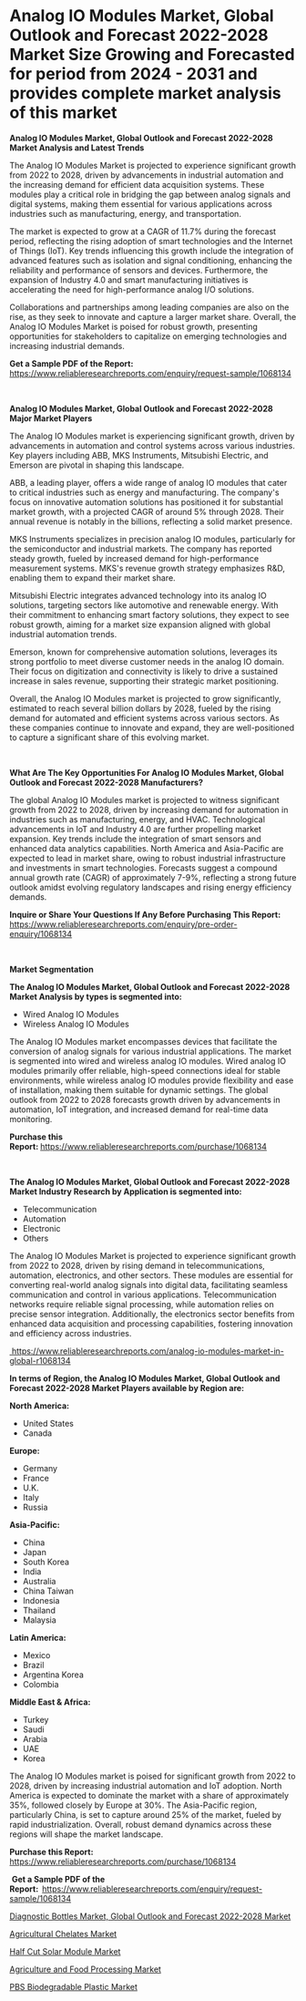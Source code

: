 <p><h1>Analog IO Modules Market, Global Outlook and Forecast 2022-2028 Market Size Growing and Forecasted for period from 2024 - 2031 and provides complete market analysis of this market</h1></p><p><strong>Analog IO Modules Market, Global Outlook and Forecast 2022-2028 Market Analysis and Latest Trends</strong></p>
<p><p>The Analog IO Modules Market is projected to experience significant growth from 2022 to 2028, driven by advancements in industrial automation and the increasing demand for efficient data acquisition systems. These modules play a critical role in bridging the gap between analog signals and digital systems, making them essential for various applications across industries such as manufacturing, energy, and transportation.</p><p>The market is expected to grow at a CAGR of 11.7% during the forecast period, reflecting the rising adoption of smart technologies and the Internet of Things (IoT). Key trends influencing this growth include the integration of advanced features such as isolation and signal conditioning, enhancing the reliability and performance of sensors and devices. Furthermore, the expansion of Industry 4.0 and smart manufacturing initiatives is accelerating the need for high-performance analog I/O solutions.</p><p>Collaborations and partnerships among leading companies are also on the rise, as they seek to innovate and capture a larger market share. Overall, the Analog IO Modules Market is poised for robust growth, presenting opportunities for stakeholders to capitalize on emerging technologies and increasing industrial demands.</p></p>
<p><strong>Get a Sample PDF of the Report:&nbsp;</strong> <a href="https://www.reliableresearchreports.com/enquiry/request-sample/1068134">https://www.reliableresearchreports.com/enquiry/request-sample/1068134</a></p>
<p>&nbsp;</p>
<p><strong>Analog IO Modules Market, Global Outlook and Forecast 2022-2028 Major Market Players</strong></p>
<p><p>The Analog IO Modules market is experiencing significant growth, driven by advancements in automation and control systems across various industries. Key players including ABB, MKS Instruments, Mitsubishi Electric, and Emerson are pivotal in shaping this landscape.</p><p>ABB, a leading player, offers a wide range of analog IO modules that cater to critical industries such as energy and manufacturing. The company's focus on innovative automation solutions has positioned it for substantial market growth, with a projected CAGR of around 5% through 2028. Their annual revenue is notably in the billions, reflecting a solid market presence.</p><p>MKS Instruments specializes in precision analog IO modules, particularly for the semiconductor and industrial markets. The company has reported steady growth, fueled by increased demand for high-performance measurement systems. MKS's revenue growth strategy emphasizes R&D, enabling them to expand their market share.</p><p>Mitsubishi Electric integrates advanced technology into its analog IO solutions, targeting sectors like automotive and renewable energy. With their commitment to enhancing smart factory solutions, they expect to see robust growth, aiming for a market size expansion aligned with global industrial automation trends.</p><p>Emerson, known for comprehensive automation solutions, leverages its strong portfolio to meet diverse customer needs in the analog IO domain. Their focus on digitization and connectivity is likely to drive a sustained increase in sales revenue, supporting their strategic market positioning.</p><p>Overall, the Analog IO Modules market is projected to grow significantly, estimated to reach several billion dollars by 2028, fueled by the rising demand for automated and efficient systems across various sectors. As these companies continue to innovate and expand, they are well-positioned to capture a significant share of this evolving market.</p></p>
<p>&nbsp;</p>
<p><strong>What Are The Key Opportunities For Analog IO Modules Market, Global Outlook and Forecast 2022-2028 Manufacturers?</strong></p>
<p><p>The global Analog IO Modules market is projected to witness significant growth from 2022 to 2028, driven by increasing demand for automation in industries such as manufacturing, energy, and HVAC. Technological advancements in IoT and Industry 4.0 are further propelling market expansion. Key trends include the integration of smart sensors and enhanced data analytics capabilities. North America and Asia-Pacific are expected to lead in market share, owing to robust industrial infrastructure and investments in smart technologies. Forecasts suggest a compound annual growth rate (CAGR) of approximately 7-9%, reflecting a strong future outlook amidst evolving regulatory landscapes and rising energy efficiency demands.</p></p>
<p><strong>Inquire or Share Your Questions If Any Before Purchasing This Report:</strong> <a href="https://www.reliableresearchreports.com/enquiry/pre-order-enquiry/1068134">https://www.reliableresearchreports.com/enquiry/pre-order-enquiry/1068134</a></p>
<p>&nbsp;</p>
<p><strong>Market Segmentation</strong></p>
<p><strong>The Analog IO Modules Market, Global Outlook and Forecast 2022-2028 Market Analysis by types is segmented into:</strong></p>
<p><ul><li>Wired Analog IO Modules</li><li>Wireless Analog IO Modules</li></ul></p>
<p><p>The Analog IO Modules market encompasses devices that facilitate the conversion of analog signals for various industrial applications. The market is segmented into wired and wireless analog IO modules. Wired analog IO modules primarily offer reliable, high-speed connections ideal for stable environments, while wireless analog IO modules provide flexibility and ease of installation, making them suitable for dynamic settings. The global outlook from 2022 to 2028 forecasts growth driven by advancements in automation, IoT integration, and increased demand for real-time data monitoring.</p></p>
<p><strong>Purchase this Report:&nbsp;</strong><a href="https://www.reliableresearchreports.com/purchase/1068134">https://www.reliableresearchreports.com/purchase/1068134</a></p>
<p>&nbsp;</p>
<p><strong>The Analog IO Modules Market, Global Outlook and Forecast 2022-2028 Market Industry Research by Application is segmented into:</strong></p>
<p><ul><li>Telecommunication</li><li>Automation</li><li>Electronic</li><li>Others</li></ul></p>
<p><p>The Analog IO Modules Market is projected to experience significant growth from 2022 to 2028, driven by rising demand in telecommunications, automation, electronics, and other sectors. These modules are essential for converting real-world analog signals into digital data, facilitating seamless communication and control in various applications. Telecommunication networks require reliable signal processing, while automation relies on precise sensor integration. Additionally, the electronics sector benefits from enhanced data acquisition and processing capabilities, fostering innovation and efficiency across industries.</p></p>
<p><a href="https://www.reliableresearchreports.com/analog-io-modules-market-in-global-r1068134">&nbsp;https://www.reliableresearchreports.com/analog-io-modules-market-in-global-r1068134</a></p>
<p><strong>In terms of Region, the Analog IO Modules Market, Global Outlook and Forecast 2022-2028 Market Players available by Region are:</strong></p>
<p>
    <p> <strong> North America: </strong>
        <ul>
            <li>United States</li>
            <li>Canada</li>
        </ul>
        </p> 
    <p> <strong> Europe: </strong>
        <ul>
            <li>Germany</li>
            <li>France</li>
            <li>U.K.</li>
            <li>Italy</li>
            <li>Russia</li>
        </ul>
        </p> 
    <p> <strong> Asia-Pacific: </strong>
        <ul>
            <li>China</li>
            <li>Japan</li>
            <li>South Korea</li>
            <li>India</li>
            <li>Australia</li>
            <li>China Taiwan</li>
            <li>Indonesia</li>
            <li>Thailand</li>
            <li>Malaysia</li>
        </ul>
        </p> 
    <p> <strong> Latin America: </strong>
        <ul>
            <li>Mexico</li>
            <li>Brazil</li>
            <li>Argentina Korea</li>
            <li>Colombia</li>
        </ul>
        </p> 
    <p> <strong> Middle East & Africa: </strong>
        <ul>
            <li>Turkey</li>
            <li>Saudi</li>
            <li>Arabia</li>
            <li>UAE</li>
            <li>Korea</li>
        </ul>
    </p>
    </p>
<p><p>The Analog IO Modules market is poised for significant growth from 2022 to 2028, driven by increasing industrial automation and IoT adoption. North America is expected to dominate the market with a share of approximately 35%, followed closely by Europe at 30%. The Asia-Pacific region, particularly China, is set to capture around 25% of the market, fueled by rapid industrialization. Overall, robust demand dynamics across these regions will shape the market landscape.</p></p>
<p><strong>Purchase this Report: </strong><a href="https://www.reliableresearchreports.com/purchase/1068134">https://www.reliableresearchreports.com/purchase/1068134</a></p>
<p>&nbsp;<strong>Get a Sample PDF of the Report:&nbsp;&nbsp;</strong><a href="https://www.reliableresearchreports.com/enquiry/request-sample/1068134">https://www.reliableresearchreports.com/enquiry/request-sample/1068134</a></p>
<p><strong></strong></p>
<p><p><a href="https://github.com/RuthLucas64/Market-Research-Report-List-1/blob/main/diagnostic-bottles-market-global-outlook-and-forecast-2022-2028-market.md">Diagnostic Bottles Market, Global Outlook and Forecast 2022-2028 Market</a></p><p><a href="https://www.linkedin.com/pulse/unveiling-market-trends-global-agricultural-chelates-growth-dduhe?trackingId=0fG1tX6wQLeN%2BGYehK6kHA%3D%3D">Agricultural Chelates Market</a></p><p><a href="https://medium.com/@kathleenjacksond658/the-half-cut-solar-module-market-research-report-provides-an-in-depth-and-up-to-date-analysis-of-dce572dc5360">Half Cut Solar Module Market</a></p><p><a href="https://www.linkedin.com/pulse/exploring-agriculture-food-processing-market-dynamics-iimve?trackingId=zmornUsMSMu7IgFRM1QNIg%3D%3D">Agriculture and Food Processing Market</a></p><p><a href="https://medium.com/@connor.marshall794/the-pbs-biodegradable-plastic-market-is-experiencing-higher-than-anticipated-demand-compared-to-0478b7e03e2c">PBS Biodegradable Plastic Market</a></p></p>